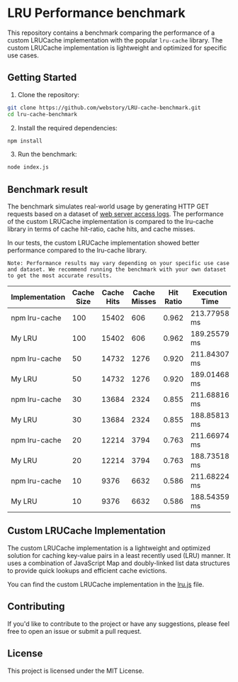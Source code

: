 # LRU Performance benchmark

This repository contains a benchmark comparing the performance of a custom LRUCache implementation with the popular `lru-cache` library. The custom LRUCache implementation is lightweight and optimized for specific use cases.

## Getting Started

1. Clone the repository:

```bash
git clone https://github.com/webstory/LRU-cache-benchmark.git
cd lru-cache-benchmark
```

2. Install the required dependencies:
```bash
npm install
```

3. Run the benchmark:
```bash
node index.js
```

## Benchmark result
The benchmark simulates real-world usage by generating HTTP GET requests based on a dataset of [web server access logs](https://www.kaggle.com/datasets/shawon10/web-log-dataset). The performance of the custom LRUCache implementation is compared to the lru-cache library in terms of cache hit-ratio, cache hits, and cache misses.

In our tests, the custom LRUCache implementation showed better performance compared to the lru-cache library.

    Note: Performance results may vary depending on your specific use case and dataset. We recommend running the benchmark with your own dataset to get the most accurate results.

| Implementation       | Cache Size | Cache Hits | Cache Misses | Hit Ratio | Execution Time |
|----------------------|------------|------------|--------------|-----------|----------------|
| npm lru-cache        | 100        | 15402      | 606          | 0.962     | 213.77958 ms   |
| My LRU               | 100        | 15402      | 606          | 0.962     | 189.25579 ms   |
| npm lru-cache        | 50         | 14732      | 1276         | 0.920     | 211.84307 ms   |
| My LRU               | 50         | 14732      | 1276         | 0.920     | 189.01468 ms   |
| npm lru-cache        | 30         | 13684      | 2324         | 0.855     | 211.68816 ms   |
| My LRU               | 30         | 13684      | 2324         | 0.855     | 188.85813 ms   |
| npm lru-cache        | 20         | 12214      | 3794         | 0.763     | 211.66974 ms   |
| My LRU               | 20         | 12214      | 3794         | 0.763     | 188.73518 ms   |
| npm lru-cache        | 10         | 9376       | 6632         | 0.586     | 211.68224 ms   |
| My LRU               | 10         | 9376       | 6632         | 0.586     | 188.54359 ms   |


## Custom LRUCache Implementation
The custom LRUCache implementation is a lightweight and optimized solution for caching key-value pairs in a least recently used (LRU) manner. It uses a combination of JavaScript Map and doubly-linked list data structures to provide quick lookups and efficient cache evictions.

You can find the custom LRUCache implementation in the [lru.js](./lru.js) file.

## Contributing
If you'd like to contribute to the project or have any suggestions, please feel free to open an issue or submit a pull request.

## License
This project is licensed under the MIT License.